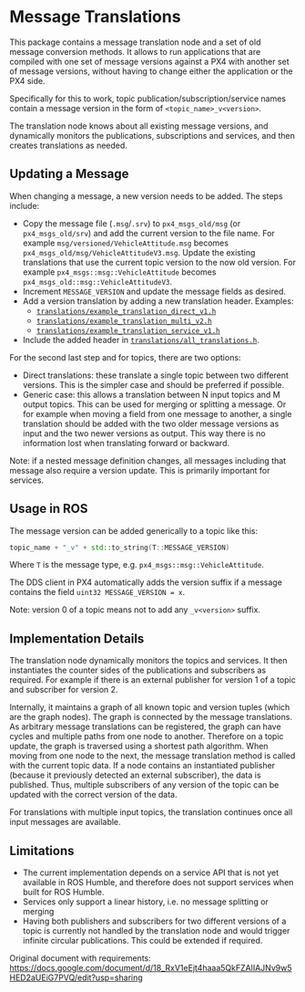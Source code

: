 # Message Translations

This package contains a message translation node and a set of old message conversion methods.
It allows to run applications that are compiled with one set of message versions against a PX4 with another set of message versions, without having to change either the application or the PX4 side.

Specifically for this to work, topic publication/subscription/service names contain a message version in the form of `<topic_name>_v<version>`.

The translation node knows about all existing message versions, and dynamically monitors the publications, subscriptions and services, and then creates translations as needed.

## Updating a Message
When changing a message, a new version needs to be added.
The steps include:
- Copy the message file (`.msg`/`.srv`) to `px4_msgs_old/msg` (or `px4_msgs_old/srv`) and add the current version to the file name.
  For example `msg/versioned/VehicleAttitude.msg` becomes `px4_msgs_old/msg/VehicleAttitudeV3.msg`.
  Update the existing translations that use the current topic version to the now old version.
  For example `px4_msgs::msg::VehicleAttitude` becomes `px4_msgs_old::msg::VehicleAttitudeV3`.
- Increment `MESSAGE_VERSION` and update the message fields as desired.
- Add a version translation by adding a new translation header. Examples:
  - [`translations/example_translation_direct_v1.h`](translations/example_translation_direct_v1.h)
  - [`translations/example_translation_multi_v2.h`](translations/example_translation_multi_v2.h)
  - [`translations/example_translation_service_v1.h`](translations/example_translation_service_v1.h)
- Include the added header in [`translations/all_translations.h`](translations/all_translations.h).

For the second last step and for topics, there are two options:
- Direct translations: these translate a single topic between two different versions. This is the simpler case and should be preferred if possible.
- Generic case: this allows a translation between N input topics and M output topics.
  This can be used for merging or splitting a message.
  Or for example when moving a field from one message to another, a single translation should be added with the two older message versions as input and the two newer versions as output.
  This way there is no information lost when translating forward or backward.

Note: if a nested message definition changes, all messages including that message also require a version update.
This is primarily important for services.

## Usage in ROS
The message version can be added generically to a topic like this:
```c++
topic_name + "_v" + std::to_string(T::MESSAGE_VERSION)
```
Where `T` is the message type, e.g. `px4_msgs::msg::VehicleAttitude`.

The DDS client in PX4 automatically adds the version suffix if a message contains the field `uint32 MESSAGE_VERSION = x`.

Note: version 0 of a topic means not to add any `_v<version>` suffix.

## Implementation Details
The translation node dynamically monitors the topics and services.
It then instantiates the counter sides of the publications and subscribers as required.
For example if there is an external publisher for version 1 of a topic and subscriber for version 2.

Internally, it maintains a graph of all known topic and version tuples (which are the graph nodes).
The graph is connected by the message translations.
As arbitrary message translations can be registered, the graph can have cycles and multiple paths from one node to another.
Therefore on a topic update, the graph is traversed using a shortest path algorithm.
When moving from one node to the next, the message translation method is called with the current topic data.
If a node contains an instantiated publisher (because it previously detected an external subscriber), the data is published.
Thus, multiple subscribers of any version of the topic can be updated with the correct version of the data.

For translations with multiple input topics, the translation continues once all input messages are available.

## Limitations
- The current implementation depends on a service API that is not yet available in ROS Humble, and therefore does not support services when built for ROS Humble.
- Services only support a linear history, i.e. no message splitting or merging
- Having both publishers and subscribers for two different versions of a topic is currently not handled by the translation node and would trigger infinite circular publications.
  This could be extended if required.

Original document with requirements: https://docs.google.com/document/d/18_RxV1eEjt4haaa5QkFZAlIAJNv9w5HED2aUEiG7PVQ/edit?usp=sharing
